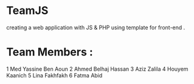 # TeamJS
creating a web application with JS & PHP using template for front-end .

# Team Members :
1 Med Yassine Ben Aoun
2 Ahmed Belhaj Hassan
3 Aziz Zalila
4 Houyem Kaanich 
5 Lina Fakhfakh
6 Fatma Abid


